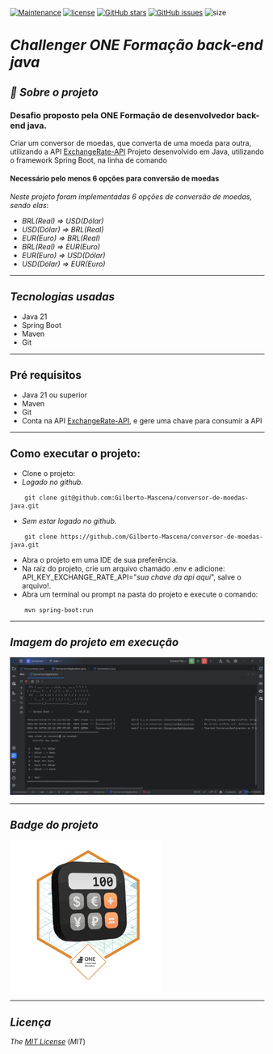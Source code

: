 [![Maintenance](https://img.shields.io/badge/Maintained%3F-yes-green.svg)](https://github.com/Gilberto-Mascena/conversor-de-moedas-java)
[![license](https://img.shields.io/github/license/Gilberto-Mascena/conversor-de-moedas-java)](https://github.com/Gilberto-Mascena/conversor-de-moedas-java/blob/main/LICENSE.md)
[![GitHub stars](https://img.shields.io/github/stars/Gilberto-Mascena/conversor-de-moedas-java)](https://github.com/Gilberto-Mascena/conversor-de-moedas-java/stargazers)
[![GitHub issues](https://img.shields.io/github/issues/Gilberto-Mascena/conversor-de-moedas-java)](https://github.com/Gilberto-Mascena/conversor-de-moedas-java/issues)
![size](https://img.shields.io/github/repo-size/Gilberto-Mascena/conversor-de-moedas-java)

# *Challenger ONE Formação back-end java*

## *🚀 Sobre o projeto*

### Desafio proposto pela ONE Formação de desenvolvedor back-end java.

Criar um conversor de moedas, que converta de uma moeda para outra, utilizando a
API [ExchangeRate-API](https://www.exchangerate-api.com/)
Projeto desenvolvido em Java, utilizando o framework Spring Boot, na linha de comando

#### Necessário pelo menos 6 opções para conversão de moedas

*Neste projeto foram implementadas 6 opções de conversão de moedas, sendo elas*:

* _*BRL(Real) => USD(Dólar)*_
* _*USD(Dólar) => BRL(Real)*_
* _*EUR(Euro) => BRL(Real)*_
* _*BRL(Real) => EUR(Euro)*_
* _*EUR(Euro) => USD(Dólar)*_
* _*USD(Dólar) => EUR(Euro)*_

---

## *Tecnologias usadas*
- Java 21
- Spring Boot
- Maven
- Git
---

## Pré requisitos

- Java 21 ou superior
- Maven
- Git
- Conta na API [ExchangeRate-API](https://www.exchangerate-api.com/), e gere uma chave para consumir a API

---

## Como executar o projeto:

- Clone o projeto:
- *Logado no github*.
```
    git clone git@github.com:Gilberto-Mascena/conversor-de-moedas-java.git     
```
- *Sem estar logado no github*.
```
    git clone https://github.com/Gilberto-Mascena/conversor-de-moedas-java.git
``` 
- Abra o projeto em uma IDE de sua preferência.
- Na raíz do projeto, crie um arquivo chamado .env e adicione: API_KEY_EXCHANGE_RATE_API="_*sua chave da api aqui*_", salve o arquivo!.
- Abra um terminal ou prompt na pasta do projeto e execute o comando:
```
    mvn spring-boot:run
```

---

## *Imagem do projeto em execução*

![img](./assets/starting-project.png)

--- 

## *Badge do projeto*
<img alingn="center" src="./assets/Badge-Conversor.png" alt="badge ONE" width="300">

---

## *Licença*

*The* [*MIT License*](LICENSE.md) (*MIT*)
